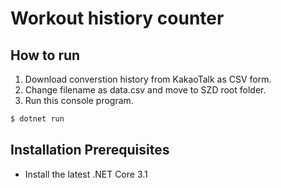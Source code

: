 # Workout histiory counter

## How to run

1. Download converstion history from KakaoTalk as CSV form.
2. Change filename as data.csv and move to SZD root folder.
3. Run this console program.
```bash
$ dotnet run
```

## Installation Prerequisites

* Install the latest .NET Core 3.1


